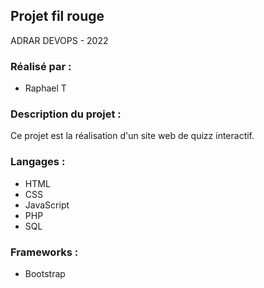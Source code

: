 ## Projet fil rouge

ADRAR DEVOPS - 2022

### Réalisé par :
- Raphael T

### Description du projet :
Ce projet est la réalisation d'un site web de quizz interactif.

### Langages :
- HTML
- CSS
- JavaScript
- PHP
- SQL

### Frameworks :
- Bootstrap
